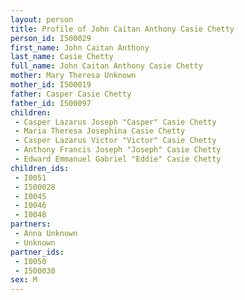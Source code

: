 ```yaml
---
layout: person
title: Profile of John Caitan Anthony Casie Chetty
person_id: I500029
first_name: John Caitan Anthony
last_name: Casie Chetty
full_name: John Caitan Anthony Casie Chetty
mother: Mary Theresa Unknown
mother_id: I500019
father: Casper Casie Chetty
father_id: I500097
children:
 - Casper Lazarus Joseph "Casper" Casie Chetty
 - Maria Theresa Josephina Casie Chetty
 - Casper Lazarus Victor "Victor" Casie Chetty
 - Anthony Francis Joseph "Joseph" Casie Chetty
 - Edward Emmanuel Gabriel "Eddie" Casie Chetty
children_ids:
 - I0051
 - I500028
 - I0045
 - I0046
 - I0048
partners:
 - Anna Unknown
 - Unknown
partner_ids:
 - I0050
 - I500030
sex: M
---
```


